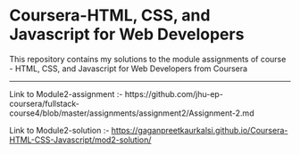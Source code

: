 # Coursera-HTML, CSS, and Javascript for Web Developers
This repository contains my solutions to the module assignments of course - HTML, CSS, and Javascript for Web Developers from Coursera
<hr>
Link to Module2-assignment :- https://github.com/jhu-ep-coursera/fullstack-course4/blob/master/assignments/assignment2/Assignment-2.md

Link to Module2-solution :- https://gaganpreetkaurkalsi.github.io/Coursera-HTML-CSS-Javascript/mod2-solution/

